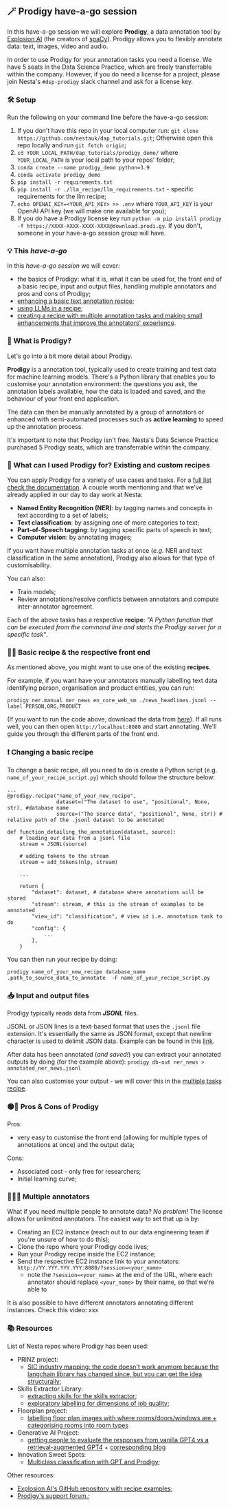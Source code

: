 ## 🪄 Prodigy have-a-go session

In this have-a-go session we will explore **Prodigy**, a data annotation tool by [Explosion AI](https://explosion.ai/) (the creators of [spaCy](https://spacy.io/)). Prodigy allows you to flexibly annotate data: text, images, video and audio.

In order to use Prodigy for your annotation tasks you need a license. We have 5 seats in the Data Science Practice, which are freely transferrable within the company. However, if you do need a license for a project, please join Nesta's `#dsp-prodigy` slack channel and ask for a license key.

### 🛠️ Setup

Run the following on your command line before the have-a-go session:
1. If you don't have this repo in your local computer run: `git clone https://github.com/nestauk/dap_tutorials.git`; Otherwise open this repo locally and run `git fetch origin`;
2. `cd YOUR_LOCAL_PATH/dap_tutorials/prodigy_demo/` where `YOUR_LOCAL_PATH` is your local path to your repos' folder;
2. `conda create --name prodigy_demo python=3.9`
3. `conda activate prodigy_demo`
4. `pip install -r requirements.txt`
5. `pip install -r ./llm_recipe/llm_requirements.txt` - specific requirements for the llm recipe;
6. `echo OPENAI_KEY=<YOUR_API_KEY> >> .env` where `YOUR_API_KEY` is your OpenAI API key (we will make one available for you);
6. If you do have a Prodigy license key run `python -m pip install prodigy -f https://XXXX-XXXX-XXXX-XXXX@download.prodi.gy`. If you don't, someone in your have-a-go session group will have.

### 💡 This *have-a-go*

In this *have-a-go session* we will cover:
- the basics of Prodigy: what it is, what it can be used for, the front end of a basic recipe, input and output files, handling multiple annotators and pros and cons of Prodigy;
- [enhancing a basic text annotation recipe](basic_recipe/);
- [using LLMs in a recipe](llm_recipe/);
- [creating a recipe with multiple annotation tasks and making small enhancements that improve the annotators' experience](multiple_tasks_recipe/).

### 👶 What is Prodigy?

Let's go into a bit more detail about Prodigy. 

**Prodigy** is a annotation tool, typically used to create training and test data for machine learning models. There's a Python library that enables you to customise your annotation environment: the questions you ask, the annotation labels available, how the data is loaded and saved, and the behaviour of your front end application.

The data can then be manually annotated by a group of annotators or enhanced with semi-automated processes such as **active learning** to speed up the annotation process.

It's important to note that Prodigy isn't free. Nesta's Data Science Practice purchased 5 Prodigy seats, which are transferrable within the company.

### 🤔 What can I used Prodigy for? Existing and custom recipes

You can apply Prodigy for a variety of use cases and tasks. For a [full list check the documentation](https://prodi.gy/docs/recipes). A couple worth mentioning and that we've already applied in our day to day work at Nesta:

- **Named Entity Recognition (NER)**: by tagging names and concepts in text according to a set of labels;
- **Text classification**: by assigning one of more categories to text;
- **Part-of-Speech tagging**: by tagging specific parts of speech in text;
- **Computer vision**: by annotating images;

If you want have multiple annotation tasks at once (*e.g.* NER and text classification in the same annotation), Prodigy also allows for that type of customisability.

You can also:
- Train models;
- Review annotations/resolve conflicts between annotators and compute inter-annotator agreement.

Each of the above tasks has a respective **recipe**: *"A Python function that can be executed from the command line and starts the Prodigy server for a specific task"*.

### 🧑‍🍳 Basic recipe & the respective front end

As mentioned above, you might want to use one of the existing **recipes**.

For example, if you want have your annotators manually labelling text data identifying person, organisation and product entities, you can run:

`prodigy ner.manual ner_news en_core_web_sm ./news_headlines.jsonl --label PERSON,ORG,PRODUCT`

(If you want to run the code above, download the data from [here](https://raw.githubusercontent.com/explosion/prodigy-recipes/master/example-datasets/news_headlines.jsonl)).
If all runs well, you can then open `http://localhost:8080` and start annotating. We'll guide you through the different parts of the front end.


### ❗ Changing a basic recipe

To change a basic recipe, all you need to do is create a Python script (e.g. `name_of_your_recipe_script.py`) which should follow the structure below:

```
...
@prodigy.recipe("name_of_your_new_recipe",
                dataset=("The dataset to use", "positional", None, str), #database name
                source=("The source data", "positional", None, str)) # relative path of the .jsonl dataset to be annotated

def function_detailing_the_annotation(dataset, source):
    # loading our data from a jsonl file
    stream = JSONL(source)

    # adding tokens to the stream
    stream = add_tokens(nlp, stream)

    ...

    return {
        "dataset": dataset, # database where annotations will be stored
        "stream": stream, # this is the stream of examples to be annotated
        "view_id": "classification", # view id i.e. annotation task to do
        "config": {
            ...
        },
    }
```

You can then run your recipe by doing:
```
prodigy name_of_your_new_recipe database_name .path_to_source_data_to_annotate  -F name_of_your_recipe_script.py
```

### 📥 Input and output files

Prodigy typically reads data from ***JSONL*** files.

JSONL or JSON lines is a text-based format that uses the `.jsonl` file extension. It's essentially the same as JSON format, except that newline character is used to delimit JSON data.
Example can be found in this [link](https://raw.githubusercontent.com/explosion/prodigy-recipes/master/example-datasets/news_headlines.jsonl).

After data has been annotated (*and saved!*) you can extract your annotated outputs by doing (for the example above):
`prodigy db-out ner_news > annotated_ner_news.jsonl`

You can also customise your output - we will cover this in the [multiple tasks recipe](multiple_tasks_recipe/).

### 🟢🔴 Pros & Cons of Prodigy

Pros:
- very easy to customise the front end (allowing for multiple types of annotations at once) and the output data;

Cons:
- Associated cost - only free for researchers;
- Initial learning curve;

### 🧑‍🤝‍🧑 Multiple annotators

What if you need multiple people to annotate data? *No problem!* The license allows for unlimited annotators. The easiest way to set that up is by:
- Creating an EC2 instance (reach out to our data engineering team if you're unsure of how to do this);
- Clone the repo where your Prodigy code lives;
- Run your Prodigy recipe inside the EC2 instance;
- Send the respective EC2 instance link to your annotators: `http://YY.YYY.YYY.YYY:8080/?session=<your_name>`
    - note the `?session=<your_name>` at the end of the URL, where each annotator should replace `<your_name>` by their name, so that we're able to 

It is also possible to have different annotators annotating different instances. Check this video: xxx

### 📚 Resources
List of Nesta repos where Prodigy has been used:
- PRINZ project:
    - [SIC industry mapping: the code doesn't work anymore because the langchain library has changed since, but you can get the idea structurally](https://github.com/nestauk/dap_prinz_green_jobs/tree/dev/dap_prinz_green_jobs/pipeline/green_measures/industries/prodigy);
- Skills Extractor Library:
    - [extracting skills for the skills extractor](https://github.com/nestauk/ojd_daps_skills/tree/dev/ojd_daps_skills/pipeline/skill_ner/prodigy);
    - [exploratory labelling for dimensions of job quality](https://github.com/nestauk/dap_job_quality/tree/dev/dap_job_quality/pipeline/prodigy);
- Floorplan project:
    - [labelling floor plan images with where rooms/doors/windows are + categorising rooms into room types](https://github.com/nestauk/asf_floorplan_interpreter/pull/2)
- Generative AI Project:
    - [getting people to evaluate the responses from vanilla GPT4 vs a retrieval-augmented GPT4](https://github.com/nestauk/discovery_generative_ai/tree/dev/src/genai/parenting_chatbot/prodigy_eval) + [corresponding blog](https://medium.com/discovery-at-nesta/how-to-evaluate-large-language-model-chatbots-experimenting-with-streamlit-and-prodigy-c82db9f7f8d9)
- Innovation Sweet Spots:
    - [Multiclass classification with GPT and Prodigy](https://github.com/nestauk/discovery_child_development/tree/dev/discovery_child_development/pipeline/labelling/taxonomy/prodigy);

Other resources:
- [Explosion AI's GitHub repository with recipe examples](https://github.com/explosion/prodigy-recipes);
- [Prodigy's support forum.](https://support.prodi.gy/);